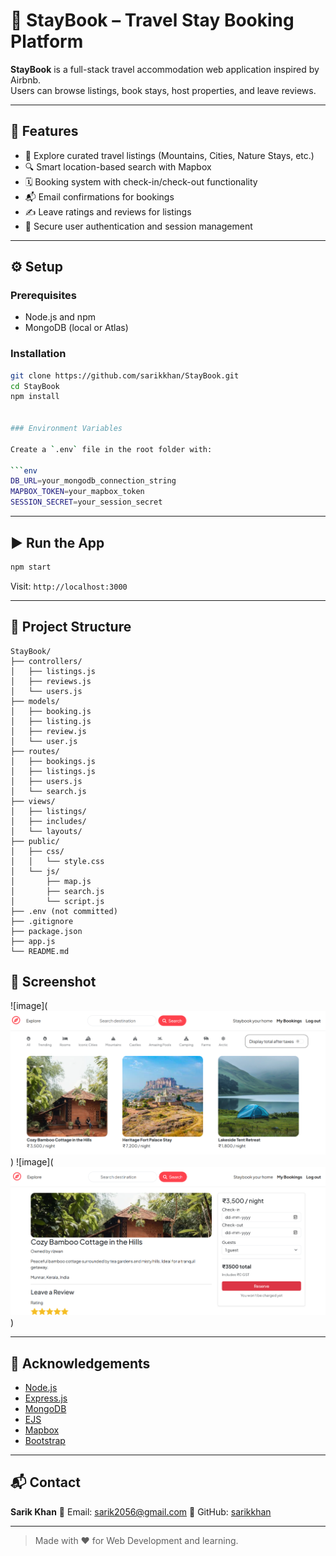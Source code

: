 # 🏡 StayBook – Travel Stay Booking Platform

**StayBook** is a full-stack travel accommodation web application inspired by Airbnb.  
Users can browse listings, book stays, host properties, and leave reviews.

---

## 🚀 Features

* 🧭 Explore curated travel listings (Mountains, Cities, Nature Stays, etc.)
* 🔍 Smart location-based search with Mapbox
* 🗓️ Booking system with check-in/check-out functionality
* 📬 Email confirmations for bookings
* ✍️ Leave ratings and reviews for listings
* 🔐 Secure user authentication and session management

---

## ⚙️ Setup

### Prerequisites

* Node.js and npm
* MongoDB (local or Atlas)

### Installation

```bash
git clone https://github.com/sarikkhan/StayBook.git
cd StayBook
npm install


### Environment Variables

Create a `.env` file in the root folder with:

```env
DB_URL=your_mongodb_connection_string
MAPBOX_TOKEN=your_mapbox_token
SESSION_SECRET=your_session_secret
```

---

## ▶️ Run the App

```bash
npm start
```

Visit: `http://localhost:3000`

---

## 📂 Project Structure

```
StayBook/
├── controllers/
│   ├── listings.js
│   ├── reviews.js
│   └── users.js
├── models/
│   ├── booking.js
│   ├── listing.js
│   ├── review.js
│   └── user.js
├── routes/
│   ├── bookings.js
│   ├── listings.js
│   ├── users.js
│   └── search.js
├── views/
│   ├── listings/
│   ├── includes/
│   └── layouts/
├── public/
│   ├── css/
│   │   └── style.css
│   └── js/
│       ├── map.js
│       ├── search.js
│       └── script.js
├── .env (not committed)
├── .gitignore
├── package.json
├── app.js
└── README.md

```
## 📸 Screenshot
![image](![alt text](image.png))
![image](![alt text](image-1.png))

---

## 🙌 Acknowledgements

* [Node.js](https://nodejs.org/)
* [Express.js](https://expressjs.com/)
* [MongoDB](https://www.mongodb.com/)
* [EJS](https://ejs.co/)
* [Mapbox](https://www.mapbox.com/)
* [Bootstrap](https://getbootstrap.com/)

---

## 📬 Contact

**Sarik Khan**
📧 Email: [sarik2056@gmail.com](mailto:Sarik2056@gmail.com)
🔗 GitHub: [sarikkhan](https://github.com/sarikkhan)

---

> Made with ❤️ for Web Development and learning.
